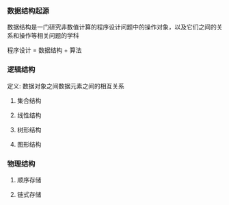 ### 数据结构起源

数据结构是一门研究非数值计算的程序设计问题中的操作对象，以及它们之间的关系和操作等相关问题的学科

程序设计  = 数据结构 + 算法

### 逻辑结构

定义: 数据对象之间数据元素之间的相互关系

1. 集合结构

2. 线性结构

3. 树形结构

4. 图形结构


### 物理结构

1. 顺序存储

2. 链式存储


